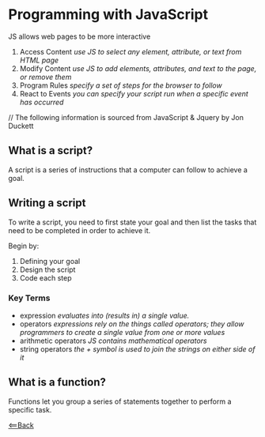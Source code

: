 # Programming with JavaScript
JS allows web pages to be more interactive

1. Access Content *use JS to select any element, attribute, or text from HTML page*
1. Modify Content *use JS to add elements, attributes, and text to the page, or remove them*
1. Program Rules *specify a set of steps for the browser to follow*
1. React to Events *you can specify your script run when a specific event has occurred*

// The following information is sourced from JavaScript & Jquery by Jon Duckett

## What is a script?
A script is a series of instructions that a computer can follow to achieve a goal. 

## Writing a script
To write a script, you need to first state your goal and then list the tasks that need to be completed in order to achieve it.

Begin by:
1. Defining your goal 
1. Design the script
1. Code each step

### Key Terms
- expression *evaluates into (results in) a single value.* 
- operators *expressions rely on the things called operators; they allow programmers to create a single value from one or more values*
- arithmetic operators *JS contains mathematical operators*
- string operators *the + symbol is used to join the strings on either side of it*

## What is a function?
Functions let you group a series of statements together to perform a specific task. 

[<==Back](README.md)
